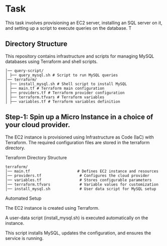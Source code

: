 # Task

This task involves provisioning an EC2 server, installing an SQL server on it, and setting up a script to execute queries on the database. T

## Directory Structure

This repository contains infrastructure and scripts for managing MySQL databases using Terraform and shell scripts.

```
│── query-script/ 
│ ├── query_mysql.sh # Script to run MySQL queries 
│── terraform/ 
│ ├── install_mysql.sh # Shell script to install MySQL 
│ ├── main.tf # Terraform main configuration 
│ ├── providers.tf # Terraform provider configuration 
│ ├── terraform.tfvars # Terraform variables 
│ ├── variables.tf # Terraform variables definition
```

## Step-1: Spin up a Micro Instance in a choice of your cloud provider.

The EC2 instance is provisioned using Infrastructure as Code (IaC) with Terraform. The required configuration files are stored in the terraform directory.

Terraform Directory Structure

```
terraform/
│── main.tf                     # Defines EC2 instance and resources
│── providers.tf                 # Configures the cloud provider
│── variables.tf                 # Stores configurable parameters
│── terraform.tfvars             # Variable values for customization
│── install_mysql.sh             # User data script for MySQL setup
```
Automated Setup

The EC2 instance is created using Terraform.

A user-data script (install_mysql.sh) is executed automatically on the instance.

This script installs MySQL, updates the configuration, and ensures the service is running.

